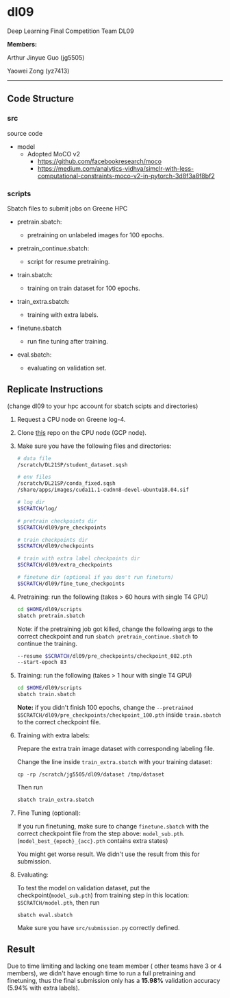 # dl09

Deep Learning Final Competition Team DL09

**Members:**

Arthur Jinyue Guo (jg5505)

Yaowei Zong (yz7413)

---

## Code Structure

### src

source code

- model
  - Adopted MoCO v2
    - https://github.com/facebookresearch/moco
    - https://medium.com/analytics-vidhya/simclr-with-less-computational-constraints-moco-v2-in-pytorch-3d8f3a8f8bf2

### scripts

Sbatch files to submit jobs on Greene HPC

- pretrain.sbatch:

  - pretraining on unlabeled images for 100 epochs.

- pretrain_continue.sbatch:

  - script for resume pretraining.

- train.sbatch:

  - training on train dataset for 100 epochs.

- train_extra.sbatch:

  - training with extra labels.

- finetune.sbatch

  - run fine tuning after training.

- eval.sbatch:
  - evaluating on validation set.

## Replicate Instructions

(change dl09 to your hpc account for sbatch scipts and directories)

1. Request a CPU node on Greene log-4.
2. Clone [this](https://github.com/luke0zong/dl09.git) repo on the CPU node (GCP node).
3. Make sure you have the following files and directories:

   ```bash
   # data file
   /scratch/DL21SP/student_dataset.sqsh

   # env files
   /scratch/DL21SP/conda_fixed.sqsh
   /share/apps/images/cuda11.1-cudnn8-devel-ubuntu18.04.sif

   # log dir
   $SCRATCH/log/

   # pretrain checkpoints dir
   $SCRATCH/dl09/pre_checkpoints

   # train checkpoints dir
   $SCRATCH/dl09/checkpoints

   # train with extra label checkpoints dir
   $SCRATCH/dl09/extra_checkpoints

   # finetune dir (optional if you don't run fineturn)
   $SCRATCH/dl09/fine_tune_checkpoints
   ```

4. Pretraining:
   run the following (takes > 60 hours with single T4 GPU)

   ```bash
   cd $HOME/dl09/scripts
   sbatch pretrain.sbatch
   ```

   Note: if the pretraining job got killed, change the following args to the correct checkpoint and run `sbatch pretrain_continue.sbatch` to continue the training.

   ```bash
   --resume $SCRATCH/dl09/pre_checkpoints/checkpoint_082.pth
   --start-epoch 83
   ```

5. Training:
   run the following (takes > 1 hour with single T4 GPU)

   ```bash
   cd $HOME/dl09/scripts
   sbatch train.sbatch
   ```

   **Note:** if you didn't finish 100 epochs, change the `--pretrained $SCRATCH/dl09/pre_checkpoints/checkpoint_100.pth` inside `train.sbatch` to the correct checkpoint file.

6. Training with extra labels:

   Prepare the extra train image dataset with corresponding labeling file.

   Change the line inside `train_extra.sbatch` with your training dataset:

   ```dash
   cp -rp /scratch/jg5505/dl09/dataset /tmp/dataset
   ```

   Then run

   ```bash
   sbatch train_extra.sbatch
   ```

7. Fine Tuning (optional):

   If you run finetuning, make sure to change `finetune.sbatch` with the correct checkpoint file from the step above: `model_sub.pth`. (`model_best_{epoch}_{acc}.pth` contains extra states)

   You might get worse result. We didn't use the result from this for submission.

8. Evaluating:

   To test the model on validation dataset, put the checkpoint(`model_sub.pth`) from training step in this location: `$SCRATCH/model.pth`, then run

   ```
   sbatch eval.sbatch
   ```

   Make sure you have `src/submission.py` correctly defined.

## Result

Due to time limiting and lacking one team member ( other teams have 3 or 4 members), we didn't have enough time to run a full pretraining and finetuning, thus the final submission only has a **15.98%** validation accuracy (5.94% with extra labels).
